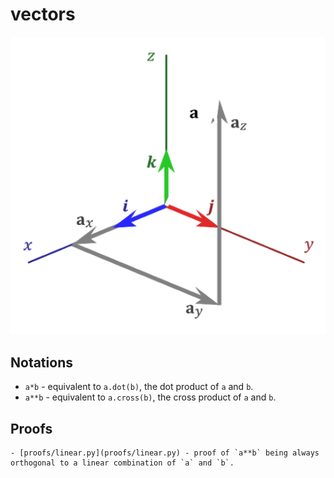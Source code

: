 # vectors

![Vectors](images/vectors.png)

## Notations
   - `a*b` - equivalent to `a.dot(b)`, the dot product of `a` and `b`.
   - `a**b` - equivalent to `a.cross(b)`, the cross product of `a` and `b`.

## Proofs
    - [proofs/linear.py](proofs/linear.py) - proof of `a**b` being always orthogonal to a linear combination of `a` and `b`.
